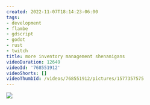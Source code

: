 ```yaml
---
created: 2022-11-07T18:14:23-06:00
tags:
- development
- flambe
- gdscript
- godot
- rust
- twitch
title: more inventory management shenanigans
videoDuration: 12649
videoId: '768551912'
videoShorts: []
videoThumbId: /videos/768551912/pictures/1577357575
---
```


![](20221108001423.jpg)
